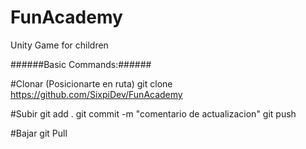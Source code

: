# FunAcademy
Unity Game for children

######Basic Commands:######


#Clonar
(Posicionarte en ruta)
git clone https://github.com/SixpiDev/FunAcademy

#Subir
git add .
git commit -m "comentario de actualizacion"
git push

#Bajar
git Pull
